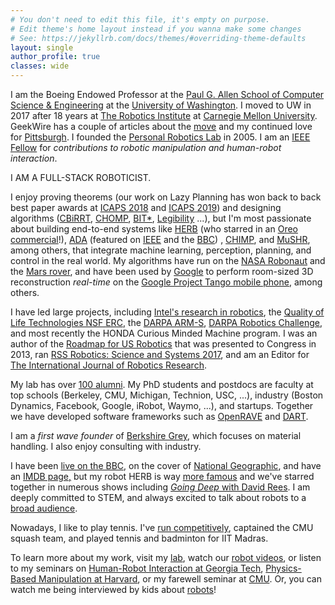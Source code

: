 ```yaml
---
# You don't need to edit this file, it's empty on purpose.
# Edit theme's home layout instead if you wanna make some changes
# See: https://jekyllrb.com/docs/themes/#overriding-theme-defaults
layout: single
author_profile: true
classes: wide
---
```

I am the Boeing Endowed Professor at the [Paul G. Allen School of Computer Science & Engineering](https://www.cs.washington.edu/) at the [University of Washington](https://www.washington.edu/). I moved to UW in 2017 after 18 years at [The Robotics Institute](https://www.ri.cmu.edu/) at [Carnegie Mellon University](https://www.cmu.edu/). GeekWire has a couple of articles about the [move](https://www.geekwire.com/2017/robotics-expert-moves-entire-team-university-washington-including-famous-oreo-cracking-robot/) and my continued love for [Pittsburgh](https://www.geekwire.com/2018/pittsburgh-profile-robotics-expert-sidd-srinivasa-love-steel-city-leap-seattle/). I founded the 
[Personal Robotics Lab](https://personalrobotics.cs.washington.edu/) in 2005. I am an [IEEE Fellow](https://www.washington.edu/news/2017/11/28/two-uw-professors-elevated-to-ieee-fellows/) for _contributions to robotic manipulation and human-robot interaction_.

I AM A FULL-STACK ROBOTICIST.

I enjoy proving theorems (our work on Lazy Planning has won back to back best paper awards at [ICAPS 2018](https://personalrobotics.cs.washington.edu/publications/haghtalab2018laziness.pdf) and [ICAPS 2019](https://personalrobotics.cs.washington.edu/publications/mandalika2019gls.pdf)) and designing algorithms 
([CBiRRT](https://personalrobotics.cs.washington.edu/publications/berenson2011task.pdf),
[CHOMP](https://personalrobotics.cs.washington.edu/publications/zucker2013chomp.pdf),
[BIT*](https://personalrobotics.cs.washington.edu/publications/gammell2015bitstar.pdf),
[Legibility](https://personalrobotics.cs.washington.edu/publications/dragan2013legibility.pdf) ...), 
but I'm most passionate about building end-to-end systems 
like [HERB](https://personalrobotics.cs.washington.edu/publications/srinivasa2012herb.pdf)
(who starred in an [Oreo commercial](https://vimeo.com/63348513)!),
[ADA](https://personalrobotics.cs.washington.edu/blog/food-manipulation/)
(featured on [IEEE](http://theinstitute.ieee.org/technology-topics/robotics/ieee-members-build-robots-to-help-people-with-disabilities-live-independently) and the [BBC](https://www.bbc.com/news/av/technology-47723167/robot-arm-can-feed-people-with-mobility-issues))
,
[CHIMP](https://personalrobotics.cs.washington.edu/publications/stentz2015chimp.pdf), and 
[MuSHR](https://mushr.io/), among others, that integrate machine learning, perception, planning, and control in the real world. 
My algorithms have run on the [NASA Robonaut](https://personalrobotics.cs.washington.edu/publications/koval2015mpf.pdf)
and the [Mars rover](https://personalrobotics.cs.washington.edu/publications/king2016objectcentric.pdf), and have been used by [Google](https://personalrobotics.cs.washington.edu/publications/klingensmith2015chisel.pdf) to perform room-sized 3D reconstruction _real-time_ on the [Google Project Tango mobile phone](https://www.youtube.com/watch?v=3BNOsxMZD14), among others.

I have led large projects, including [Intel's research in robotics](https://www.youtube.com/watch?v=P-4PTyQ8RX8), the [Quality of Life Technologies NSF ERC](https://personalrobotics.cs.washington.edu/publications/srinivasa2012herb.pdf), the [DARPA ARM-S](https://personalrobotics.cs.washington.edu/publications/king2013pregrasp.pdf), [DARPA Robotics Challenge](https://personalrobotics.cs.washington.edu/publications/dellin2014guided.pdf), and most recently the HONDA Curious Minded Machine program. I was an author of the [Roadmap for US Robotics](http://archive2.cra.org/ccc/files/docs/2013-Robotics-Roadmap) that was presented to Congress in 2013, ran [RSS Robotics: Science and Systems 2017](http://rss2017.lids.mit.edu/), and am an Editor for [The International Journal of Robotics Research](http://journals.sagepub.com/home/ijr).

My lab has over [100 alumni](https://personalrobotics.cs.washington.edu/people/). My PhD students and postdocs are faculty at top schools (Berkeley, CMU, Michigan, Technion, USC, ...), industry (Boston Dynamics, Facebook, Google, iRobot, Waymo, ...), and startups. 
Together we have developed software frameworks such as [OpenRAVE](http://openrave.org/) and [DART](https://dartsim.github.io/).

I am a _first wave founder_ of [Berkshire Grey](https://www.berkshiregrey.com), which focuses on material handling.
I also enjoy consulting with industry. 

I have been [live on the BBC](https://twitter.com/HERB_UW/status/931711971732307968), on the cover of [National Geographic](https://www.nationalgeographic.com/magazine/2011/08/robots/), and have an [IMDB page,](https://www.imdb.com/name/nm7961061/) but my robot HERB is way [more famous](https://personalrobotics.cs.washington.edu/press/) and we've starred together in numerous shows including [_Going Deep_ with David Rees](https://www.businessinsider.com.au/robot-herb-opens-a-refrigerator-door-2014-7). I am deeply committed to STEM, and always excited to talk about robots to a [broad audience](https://www.youtube.com/watch?v=25OQuThxKCc).

Nowadays, I like to play tennis. I've [run competitively](https://www.athlinks.com/athletes/130400313), captained the CMU squash team, and played tennis and badminton for IIT Madras.

To learn more about my work, visit my [lab](https://personalrobotics.cs.washington.edu/), watch our [robot videos](https://personalrobotics.cs.washington.edu/videos/), or listen to my seminars on [Human-Robot Interaction at Georgia Tech](https://mediaspace.gatech.edu/media/Physics-based+Manipulation+with+and+Around+People+-+Siddhartha+Srinivasa/), [Physics-Based Manipulation at Harvard](https://video.seas.harvard.edu/media/%5BCS%5D+2016-09-15+Siddhartha+Srinivasa/1_a0a0amln/13151421), or my farewell seminar at [CMU](https://www.youtube.com/watch?v=--PIIkzufaQ). Or, you can watch me being interviewed by kids about [robots](https://www.youtube.com/watch?v=MAK3mVQwHU0)! 


